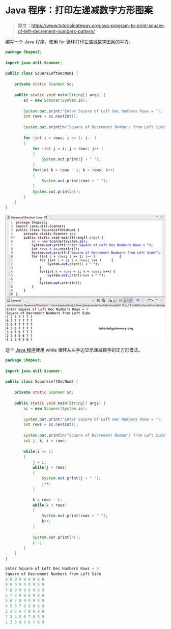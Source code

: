 # Java 程序：打印左递减数字方形图案

> 原文：<https://www.tutorialgateway.org/java-program-to-print-square-of-left-decrement-numbers-pattern/>

编写一个 Java 程序，使用 for 循环打印左递减数字图案的平方。

```java
package Shapes3;

import java.util.Scanner;

public class SquareLeftDecNum1 {

	private static Scanner sc;

	public static void main(String[] args) {
		sc = new Scanner(System.in);

		System.out.print("Enter Square of Left Dec Numbers Rows = ");
		int rows = sc.nextInt();

		System.out.println("Square of Decrement Numbers from Left Side");

		for (int i = rows; i >= 1; i-- ) 
		{
			for (int j = i; j < rows; j++ ) 
			{
				System.out.print(j + " ");
			}
			for(int k = rows - i; k < rows; k++) 
			{
				System.out.print(rows + " ");
			}
			System.out.println();
		}
	}
}
```

![Java Program to Print Square of Left Decrement Numbers Pattern](img/ff4a159c2c4dbf7d9449e1f49986ef1f.png)

这个 [Java 程序](https://www.tutorialgateway.org/learn-java-programs/)使用 while 循环从左手边显示递减数字的正方形模式。

```java
package Shapes3;

import java.util.Scanner;

public class SquareLeftDecNum2 {

	private static Scanner sc;

	public static void main(String[] args) {
		sc = new Scanner(System.in);

		System.out.print("Enter Square of Left Dec Numbers Rows = ");
		int rows = sc.nextInt();

		System.out.println("Square of Decrement Numbers from Left Side");
		int j, k, i = rows; 

		while(i >= 1) 
		{
			j = i; 
			while(j < rows) 
			{
				System.out.print(j + " ");
				j++;
			}

			k = rows - i;
			while(k < rows) 
			{
				System.out.print(rows + " ");
				k++;
			}

			System.out.println();
			i--;
		}
	}
}
```

```java
Enter Square of Left Dec Numbers Rows = 9
Square of Decrement Numbers from Left Side
9 9 9 9 9 9 9 9 9 
8 9 9 9 9 9 9 9 9 
7 8 9 9 9 9 9 9 9 
6 7 8 9 9 9 9 9 9 
5 6 7 8 9 9 9 9 9 
4 5 6 7 8 9 9 9 9 
3 4 5 6 7 8 9 9 9 
2 3 4 5 6 7 8 9 9 
1 2 3 4 5 6 7 8 9 
```